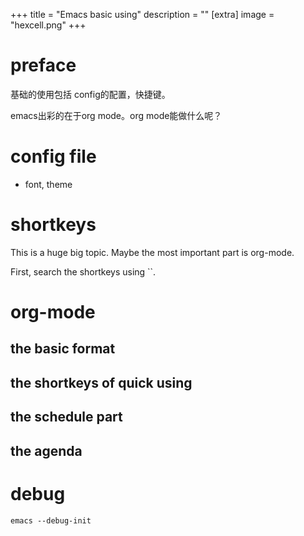 +++
title = "Emacs basic using"
description = ""
[extra]
image = "hexcell.png"
+++

# preface

基础的使用包括 config的配置，快捷键。

emacs出彩的在于org mode。org mode能做什么呢？

# config file 
- font, theme

# shortkeys

This is a huge big topic. Maybe the most important part is org-mode.

First, search the shortkeys using ``. 

# org-mode

## the basic format

## the shortkeys of quick using 

## the schedule part

## the agenda





# debug

``` emacs --debug-init ```

